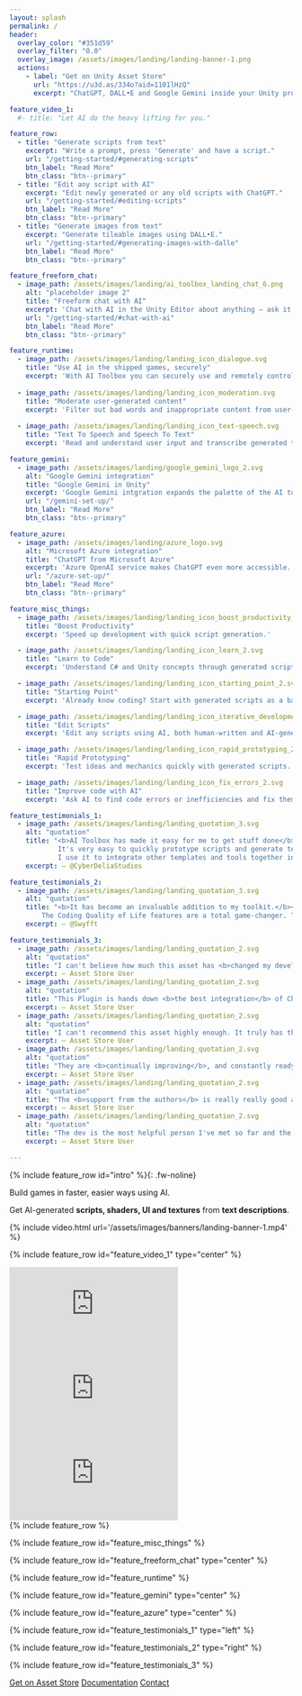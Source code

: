 ```yaml
---
layout: splash
permalink: /
header:
  overlay_color: "#351d59"
  overlay_filter: "0.0"
  overlay_image: /assets/images/landing/landing-banner-1.png
  actions:
    - label: "Get on Unity Asset Store"
      url: "https://u3d.as/334o?aid=1101lHzQ"
      excerpt: "ChatGPT, DALL•E and Google Gemini inside your Unity project."

feature_video_1:
  #- title: "Let AI do the heavy lifting for you."

feature_row:
  - title: "Generate scripts from text"
    excerpt: "Write a prompt, press 'Generate' and have a script."
    url: "/getting-started/#generating-scripts"
    btn_label: "Read More"
    btn_class: "btn--primary"
  - title: "Edit any script with AI"
    excerpt: "Edit newly generated or any old scripts with ChatGPT."
    url: "/getting-started/#editing-scripts"
    btn_label: "Read More"
    btn_class: "btn--primary"
  - title: "Generate images from text"
    excerpt: "Generate tileable images using DALL•E."
    url: "/getting-started/#generating-images-with-dalle"
    btn_label: "Read More"
    btn_class: "btn--primary"

feature_freeform_chat:
  - image_path: /assets/images/landing/ai_toolbox_landing_chat_6.png
    alt: "placeholder image 2"
    title: "Freeform chat with AI"
    excerpt: 'Chat with AI in the Unity Editor about anything — ask it to explain code, where to find things in Unity, learn a delicious taco recipe.'
    url: "/getting-started/#chat-with-ai"
    btn_label: "Read More"
    btn_class: "btn--primary"

feature_runtime:
  - image_path: /assets/images/landing/landing_icon_dialogue.svg
    title: "Use AI in the shipped games, securely"
    excerpt: 'With AI Toolbox you can securely use and remotely control AI in shipped games. It can be used for anything, from NPC dialogue and a town name to localization and user input validation.'
  
  - image_path: /assets/images/landing/landing_icon_moderation.svg
    title: "Moderate user-generated content"
    excerpt: 'Filter out bad words and inappropriate content from user-generated text in your project.'
  
  - image_path: /assets/images/landing/landing_icon_text-speech.svg
    title: "Text To Speech and Speech To Text"
    excerpt: 'Read and understand user input and transcribe generated text or voice.'

feature_gemini:
  - image_path: /assets/images/landing/google_gemini_logo_2.svg
    alt: "Google Gemini integration"
    title: "Google Gemini in Unity"
    excerpt: 'Google Gemini intgration expands the palette of the AI tools available in your Unity project.'
    url: "/gemini-set-up/"
    btn_label: "Read More"
    btn_class: "btn--primary"

feature_azure:
  - image_path: /assets/images/landing/azure_logo.svg
    alt: "Microsoft Azure integration"
    title: "ChatGPT from Microsoft Azure"
    excerpt: 'Azure OpenAI service makes ChatGPT even more accessible.'
    url: "/azure-set-up/"
    btn_label: "Read More"
    btn_class: "btn--primary"

feature_misc_things:
  - image_path: /assets/images/landing/landing_icon_boost_productivity_2.svg
    title: "Boost Productivity"
    excerpt: 'Speed up development with quick script generation.'

  - image_path: /assets/images/landing/landing_icon_learn_2.svg
    title: "Learn to Code"
    excerpt: 'Understand C# and Unity concepts through generated scripts and freeform chat.'

  - image_path: /assets/images/landing/landing_icon_starting_point_2.svg
    title: "Starting Point"
    excerpt: 'Already know coding? Start with generated scripts as a base with boilerplate code.'

  - image_path: /assets/images/landing/landing_icon_iterative_development_2.svg
    title: "Edit Scripts"
    excerpt: 'Edit any scripts using AI, both human-written and AI-generated.'

  - image_path: /assets/images/landing/landing_icon_rapid_prototyping_2.svg
    title: "Rapid Prototyping"
    excerpt: 'Test ideas and mechanics quickly with generated scripts.'

  - image_path: /assets/images/landing/landing_icon_fix_errors_2.svg
    title: "Improve code with AI"
    excerpt: 'Ask AI to find code errors or inefficiencies and fix them.'

feature_testimonials_1:
  - image_path: /assets/images/landing/landing_quotation_3.svg
    alt: "quotation"
    title: "<b>AI Toolbox has made it easy for me to get stuff done</b> in my project for an amateur game developer.<br>
            It's very easy to quickly prototype scripts and generate textures for walls or items needed in games.<br>
            I use it to integrate other templates and tools together in Unity. It's a great tool set at a affordable price!"
    excerpt: — @CyberDeliaStudios

feature_testimonials_2:
  - image_path: /assets/images/landing/landing_quotation_3.svg
    alt: "quotation"
    title: "<b>It has become an invaluable addition to my toolkit.</b><br>Having AI Toolbox for only a few months, I have already been able to use it to give new life to old projects, by both prototyping new code and refining existing ones.<br>
        The Coding Quality of Life features are a total game-changer. The 'Explain Code' function, in particular, has made navigating new frameworks and assets a breeze, and even unraveling code I wrote a year ago feels less daunting!"
    excerpt: — @Swyfft

feature_testimonials_3:
  - image_path: /assets/images/landing/landing_quotation_2.svg
    alt: "quotation"
    title: "I can't believe how much this asset has <b>changed my development process!</b>"
    excerpt: — Asset Store User
  - image_path: /assets/images/landing/landing_quotation_2.svg
    alt: "quotation"
    title: "This Plugin is hands down <b>the best integration</b> of ChatGPT and DALL-E to use in Engine for creation of scripts and images."
    excerpt: — Asset Store User
  - image_path: /assets/images/landing/landing_quotation_2.svg
    alt: "quotation"
    title: "I can't recommend this asset highly enough. It truly has the potential to revolutionize your workflow, bringing <b>unprecedented value</b> to your game development endeavors."
    excerpt: — Asset Store User
  - image_path: /assets/images/landing/landing_quotation_2.svg
    alt: "quotation"
    title: "They are <b>continually improving</b>, and constantly ready to help support with any of their other products."
    excerpt: — Asset Store User
  - image_path: /assets/images/landing/landing_quotation_2.svg
    alt: "quotation"
    title: "The <b>support from the authors</b> is really really good and for that alone I give asset five stars."
    excerpt: — Asset Store User
  - image_path: /assets/images/landing/landing_quotation_2.svg
    alt: "quotation"
    title: "The dev is the most helpful person I've met so far and the asset is a <b>huge help</b> to any creator, beginner or advanced."
    excerpt: — Asset Store User

---
```


{% include feature_row id="intro" %}{: .fw-noline}
<p class="landing-paragraph-center">
<span class="landing-heading-fancy">Build games in faster, easier ways using AI.</span>
</p>
<p class="landing-paragraph-center">
<span class="landing-text-fancy">Get AI-generated <b>scripts, shaders, UI and textures</b> from <b>text descriptions</b>.</span>
</p>

<!--
{% include video_row.html url1='/assets/images/banners/landing-banner-1.mp4' url2='/assets/images/banners/landing-banner-1.mp4' url3='/assets/images/banners/landing-banner-1.mp4' %}
-->

{% include video.html url='/assets/images/banners/landing-banner-1.mp4' %}

{% include feature_row id="feature_video_1" type="center" %}

<div class="youtube-row">
<!--<span class="landing-heading-fancy">Let AI do the heavy lifting for you.</span>-->

  <div class="youtube-video-tile" width="33%">
    <iframe src="https://www.youtube.com/embed/cNq-uCBq5yU" title="YouTube video player" frameborder="0" allow="accelerometer; autoplay; clipboard-write; encrypted-media; gyroscope; picture-in-picture" allowfullscreen></iframe>
  </div>
  <div class="youtube-video-tile" width="33%">
    <iframe src="https://www.youtube.com/embed/fedn7A9JTXA" title="YouTube video player" frameborder="0" allow="accelerometer; autoplay; clipboard-write; encrypted-media; gyroscope; picture-in-picture" allowfullscreen></iframe>
  </div>
  <div class="youtube-video-tile" width="33%">
    <iframe src="https://www.youtube.com/embed/6HlO9LsTLW0" title="YouTube video player" frameborder="0" allow="accelerometer; autoplay; clipboard-write; encrypted-media; gyroscope; picture-in-picture" allowfullscreen></iframe>
  </div>
</div>
{% include feature_row %}

{% include feature_row id="feature_misc_things" %}

{% include feature_row id="feature_freeform_chat" type="center" %}

{% include feature_row id="feature_runtime" %}

{% include feature_row id="feature_gemini" type="center" %}

{% include feature_row id="feature_azure" type="center" %}

{% include feature_row id="feature_testimonials_1" type="left" %}

{% include feature_row id="feature_testimonials_2" type="right" %}

{% include feature_row id="feature_testimonials_3" %}


<div class="buttons-row">
<a href="https://u3d.as/334o?aid=1101lHzQ"><span class="button-landing-large">Get on Asset Store</span></a>
<a href="/overview/"><span class="button-landing-large">Documentation</span></a>
<a href="/contact-details/"><span class="button-landing-large">Contact</span></a>
</div>
